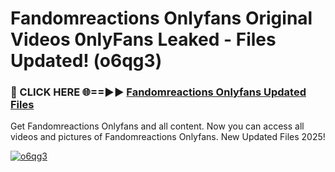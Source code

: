 # Fandomreactions Onlyfans Original Videos 0nlyFans Leaked - Files Updated! (o6qg3)

<h3>🔴 CLICK HERE 🌐==►► <a href="https://tinyurl.com/2m67pmp6" rel="nofollow">Fandomreactions Onlyfans Updated Files</a></h3>

Get Fandomreactions Onlyfans and all content. Now you can access all videos and pictures of Fandomreactions Onlyfans. New Updated Files 2025!

[![o6qg3](https://i.imgur.com/H4QAA4z.gif)](https://tinyurl.com/2m67pmp6)